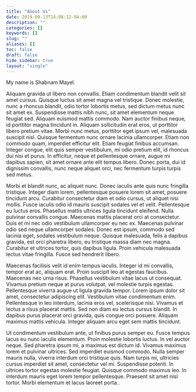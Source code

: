 ```yaml
---
title: "About Us"
date: 2019-09-13T14:08:12-04:00
description: ""
categories: []
keywords: []
slug: ""
aliases: []
toc: false
draft: false
hide_sidebar: true
layout: "single"
---
```


My name is Shabnam Mayel.

Aliquam gravida ut libero non convallis. Etiam condimentum blandit velit sit amet cursus. Quisque luctus sit amet magna vel tristique. Donec molestie, nunc a rhoncus blandit, odio tortor lobortis metus, sed dictum metus nunc sit amet ex. Suspendisse mattis nibh nunc, sit amet elementum neque feugiat sed. Aliquam euismod mattis commodo. Nam auctor finibus neque, id porttitor magna tincidunt in. Aliquam sollicitudin erat eros, ut porttitor libero pretium vitae. Morbi nunc metus, porttitor eget ipsum vel, malesuada suscipit nisl. Quisque fermentum nunc ornare lacinia ullamcorper. Etiam non commodo quam, imperdiet efficitur elit. Etiam feugiat finibus accumsan. Integer congue, elit quis semper vestibulum, mi odio pretium elit, id rhoncus dui nisi et purus. In efficitur, neque et pellentesque ornare, augue mi dapibus sapien, sit amet ornare ante elit tempus libero. Donec porta, dui id dignissim convallis, nunc neque aliquet orci, nec fermentum turpis turpis sed metus.

Morbi et blandit nunc, ac aliquet nunc. Donec iaculis ante quis nunc fringilla tristique. Integer diam lorem, pellentesque posuere lorem sit amet, posuere tincidunt arcu. Curabitur consectetur diam et odio cursus, ut aliquet nisi mollis. Fusce iaculis odio id mauris suscipit sodales vel et velit. Pellentesque eu luctus eros. Phasellus mattis ultrices ligula tincidunt eleifend. Nulla pulvinar convallis congue. Maecenas mattis placerat orci at consectetur. Duis et mi nec odio vestibulum ullamcorper eu nec ex. Maecenas pulvinar odio sed neque ullamcorper sodales. Donec est ipsum, commodo sed lacinia eget, sodales vestibulum neque. Quisque malesuada, felis a dapibus gravida, est orci pharetra libero, eu tristique massa diam nec magna. Curabitur et ultrices tortor, quis dapibus ligula. Proin vehicula malesuada lectus vitae fringilla. Fusce sed hendrerit libero.

Maecenas facilisis velit id enim tempus iaculis. Integer id mi convallis, tempor erat ac, aliquam erat. Proin suscipit leo at egestas faucibus. Maecenas nec urna risus. Phasellus vestibulum vitae lacus ut consequat. Vivamus pretium neque at purus volutpat, vel molestie turpis egestas. Pellentesque viverra augue ut ligula gravida tempor. Lorem ipsum dolor sit amet, consectetur adipiscing elit. Vestibulum vitae condimentum enim. Pellentesque in leo interdum, lacinia eros vel, scelerisque nisi. Vivamus et lectus a risus placerat mattis. Sed non diam eu lectus cursus blandit. In dapibus purus placerat orci gravida, quis congue orci posuere. Aliquam maximus mattis vehicula. Integer aliquam arcu eget sem mattis tincidunt.

Ut condimentum vestibulum ante, ut finibus purus semper eu. Fusce tempus lacus eu nunc iaculis elementum. Proin molestie lobortis luctus. In vel auctor neque. Sed pharetra ipsum mi, a maximus est dictum id. Vivamus maximus lorem et pulvinar ultrices. Sed imperdiet euismod commodo. Nulla semper mauris nulla, viverra interdum orci tristique quis. Nam turpis mi, ultricies cursus imperdiet sit amet, consectetur vel mi. Suspendisse potenti. In ultrices tortor egestas molestie feugiat. Quisque commodo maximus leo. In interdum mauris eget lorem tempor pellentesque. Praesent sit amet nisl tortor. Morbi elementum et lacus laoreet porta..
